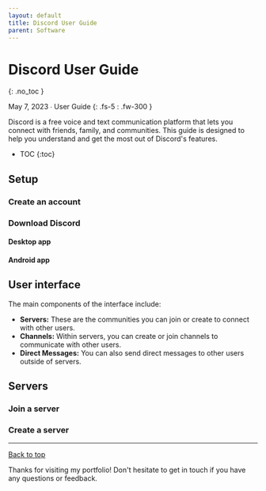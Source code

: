 ```yaml
---
layout: default
title: Discord User Guide
parent: Software
---
```


# Discord User Guide
{: .no_toc }

May 7, 2023 ∙ User Guide
{: .fs-5 : .fw-300 }

Discord is a free voice and text communication platform that lets you connect with friends, family, and communities. This guide is designed to help you understand and get the most out of Discord's features.

- TOC
{:toc}

## Setup

### Create an account

### Download Discord

#### Desktop app

#### Android app

## User interface

The main components of the interface include:

- **Servers:** These are the communities you can join or create to connect with other users.
- **Channels:** Within servers, you can create or join channels to communicate with other users.
- **Direct Messages:** You can also send direct messages to other users outside of servers.

## Servers

### Join a server

### Create a server


---

[Back to top](#top)

Thanks for visiting my portfolio! Don't hesitate to get in touch if you have any questions or feedback.
